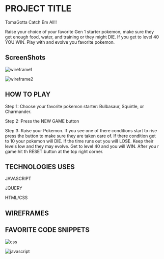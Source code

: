 # PROJECT TITLE
TomaGotta
 Catch Em All!!

  Raise your choice of your favorite Gen 1 starter pokemon, make sure they get enough food, water, and training or they might DIE. If you get to level 40 YOU WIN. Play with and evolve you favorite pokemon.

## ScreenShots

![wireframe1](https://user-images.githubusercontent.com/66657472/94397040-f28af280-0117-11eb-8319-070614f7f6c7.png)

![wireframe2](https://user-images.githubusercontent.com/66657472/94397037-f159c580-0117-11eb-9050-9b7148e20e23.png)

## HOW TO PLAY 

Step 1: Choose your favorite pokemon starter:
            Bulbasaur, Squirtle, or Charmander.


Step 2: Press the NEW GAME button


Step 3: Raise your Pokemon. If you see one of there conditions start to rise press the button to make sure they are taken care of. If there condition get to 10 your pokemon will DIE. If the time runs out you will LOSE. Keep their levels low and they may evolve. Get to level 40 and you will WIN. After you r game hit th RESET button at the top right corner.

## TECHNOLOGIES USES

JAVASCRIPT

JQUERY

HTML/CSS

## WIREFRAMES 

## FAVORITE CODE SNIPPETS 

![css](https://user-images.githubusercontent.com/66657472/94397031-ef900200-0117-11eb-9349-109aa8308537.png)

![javascript](https://user-images.githubusercontent.com/66657472/94397035-f0289880-0117-11eb-92a3-51add591a662.png)
